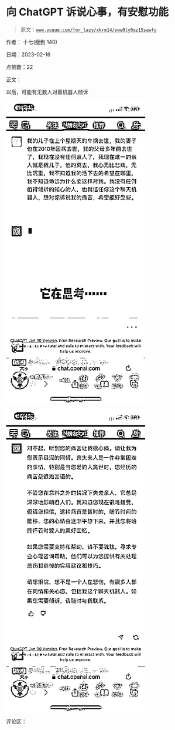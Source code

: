 # 向 ChatGPT 诉说心事，有安慰功能

> 原文：[`www.yuque.com/for_lazy/xkrm14/ywe0ly0qz15sawfg`](https://www.yuque.com/for_lazy/xkrm14/ywe0ly0qz15sawfg)

作者： 十七(瘦到 140)

日期：2023-02-16

点赞数：22

正文：

以后，可能有无数人对着机器人倾诉

![](img/24976f4695e2a84d8c4d9bbc0b1540da.png)  

![](img/e5f8d127e08ac1fc32b01dfdc964d818.png)  

评论区：



